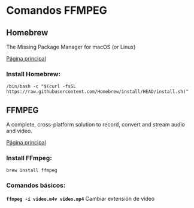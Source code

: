 # Comandos FFMPEG

## Homebrew

The Missing Package Manager for macOS (or Linux)

[Página principal](https://brew.sh/)

### Install Homebrew:

```
/bin/bash -c "$(curl -fsSL https://raw.githubusercontent.com/Homebrew/install/HEAD/install.sh)"
```

## FFMPEG

A complete, cross-platform solution to record, convert and stream audio and video.

[Página principal](https://ffmpeg.org/)

### Install FFmpeg:

```
brew install ffmpeg
```

### Comandos básicos:

**`ffmpeg -i video.m4v video.mp4`** Cambiar extensión de video